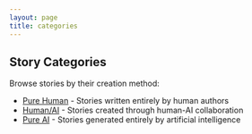 ```yaml
---
layout: page
title: categories
---
```


<div class="categories-dropdown">
  <h2>Story Categories</h2>
  <p>Browse stories by their creation method:</p>
  
  <ul class="category-list">
    <li><a href="{{ site.baseurl }}/categories/pure-human/">Pure Human</a> - Stories written entirely by human authors</li>
    <li><a href="{{ site.baseurl }}/categories/human-ai/">Human/AI</a> - Stories created through human-AI collaboration</li>
    <li><a href="{{ site.baseurl }}/categories/pure-ai/">Pure AI</a> - Stories generated entirely by artificial intelligence</li>
  </ul>
</div>

